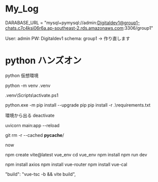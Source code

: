 # My_Log

DARABASE_URL = "mysql+pymysql://admin:Digitaldev1@group1-chats.c7c4ksi06r6a.ap-southeast-2.rds.amazonaws.com:3306/group1"

User: admin
PW: Digitaldev1
schema: group1
→ 作り直します

# python ハンズオン

python 仮想環境

<!-- 作成 -->

python -m venv .venv

<!-- 環境に入る(作成したフォルダで) -->

.venv\Scripts\activate.ps1

<!-- 仮想環境に入った状態で -->

python.exe -m pip install --upgrade pip
pip install -r .\requirements.txt

環境から出る
deactivate

<!-- 仮想環境に入った状態でアプリを立ち上げる -->
<!-- mainは変更 -->

uvicorn main:app --reload

<!-- github pycacheをコミットしないために -->

git rm -r --cached **pycache**/

<!-- テストたくみ -->

now

<!-- Vue環境セットアップ-->

npm create vite@latest vue_env
cd vue_env
npm install
npm run dev

npm install axios
npm install vue-router
npm install vue-cal

"build": "vue-tsc -b && vite build",

